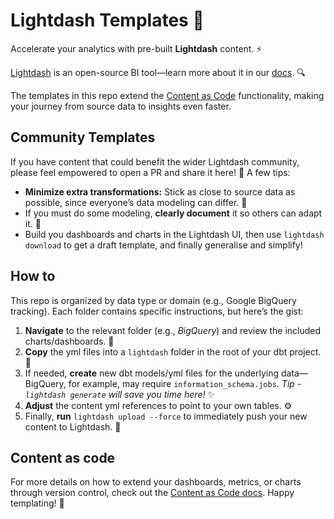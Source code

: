 # Lightdash Templates 🚀

Accelerate your analytics with pre-built **Lightdash** content. ⚡️

[Lightdash](https://github.com/lightdash/lightdash) is an open-source BI tool—learn more about it in our [docs](https://docs.lightdash.com). 🔍

The templates in this repo extend the [Content as Code](https://docs.lightdash.com/references/content-as-code/) functionality, making your journey from source data to insights even faster.

## Community Templates

If you have content that could benefit the wider Lightdash community, please feel empowered to open a PR and share it here! 🙌 A few tips:

- **Minimize extra transformations:** Stick as close to source data as possible, since everyone’s data modeling can differ. 🔧
- If you must do some modeling, **clearly document** it so others can adapt it. 📝
- Build you dashboards and charts in the Lightdash UI, then use `lightdash download` to get a draft template, and finally generalise and simplify!

## How to

This repo is organized by data type or domain (e.g., Google BigQuery tracking). Each folder contains specific instructions, but here’s the gist:

1. **Navigate** to the relevant folder (e.g., *BigQuery*) and review the included charts/dashboards. 📂
2. **Copy** the yml files into a `lightdash` folder in the root of your dbt project. 📑
3. If needed, **create** new dbt models/yml files for the underlying data—BigQuery, for example, may require `information_schema.jobs`. _Tip - `lightdash generate` will save you time here!_ ✨
4. **Adjust** the content yml references to point to your own tables. ⚙️
5. Finally, **run** `lightdash upload --force` to immediately push your new content to Lightdash. 🚀

## Content as code 

For more details on how to extend your dashboards, metrics, or charts through version control, check out the [Content as Code docs](https://docs.lightdash.com/references/content-as-code/). Happy templating! 🎉